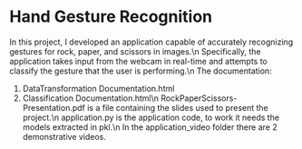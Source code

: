 # Hand Gesture Recognition
In this project, I developed an application capable of accurately recognizing gestures for rock, paper, and scissors in images.\n
Specifically, the application takes input from the webcam in real-time and attempts to classify the gesture that the user is performing.\n
The documentation:
1) DataTransformation Documentation.html
2) Classification Documentation.html\n
RockPaperScissors-Presentation.pdf is a file containing the slides used to present the project.\n
application.py is the application code, to work it needs the models extracted in pkl.\n
In the application_video folder there are 2 demonstrative videos.
